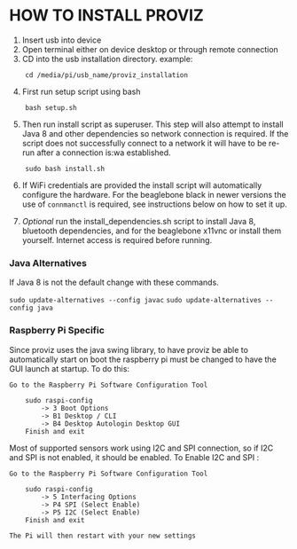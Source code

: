 # HOW TO INSTALL PROVIZ

1. Insert usb into device
2. Open terminal either on device desktop or through remote connection
3. CD into the usb installation directory. example:

```
    cd /media/pi/usb_name/proviz_installation
```

4. First run setup script using bash

```
    bash setup.sh
```

5. Then run install script as superuser. This step will also attempt to install
Java 8 and other dependencies so network connection is required. If the script does not
successfully connect to a network it will have to be re-run after a connection is:wa
established.

```
    sudo bash install.sh
```

6. If WiFi credentials are provided the install script will automatically configure the hardware.
For the beaglebone black in newer versions the use of `connmanctl` is required,
see instructions below on how to set it up.

7. *Optional* run the install_dependencies.sh script to install Java 8, bluetooth dependencies,
and for the beaglebone x11vnc or install them yourself. Internet access is required
before running.

### Java Alternatives

If Java 8 is not the default change with these commands.

`sudo update-alternatives --config javac`
`sudo update-alternatives --config java`

### Raspberry Pi Specific

 Since proviz uses the java swing library, to have proviz be able to automatically start on
 boot the raspberry pi must be changed to have the GUI launch at startup. To do this:

    Go to the Raspberry Pi Software Configuration Tool

```
    sudo raspi-config
        -> 3 Boot Options
        -> B1 Desktop / CLI
        -> B4 Desktop Autologin Desktop GUI
    Finish and exit
```
  Most of supported sensors work using I2C and SPI connection, so if I2C and SPI is not enabled, it should be enabled.
  To Enable I2C and SPI :

    Go to the Raspberry Pi Software Configuration Tool
```
    sudo raspi-config
        -> 5 Interfacing Options
        -> P4 SPI (Select Enable)
        -> P5 I2C (Select Enable)
    Finish and exit

The Pi will then restart with your new settings
